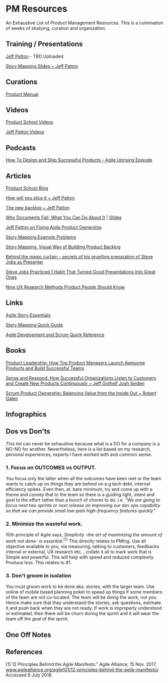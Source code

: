 # PM Resources
An Exhaustive List of Product Management Resources. This is a culmination of weeks of studying, curation and organization.

## Training / Presentations
[Jeff Patton](https://jpattonassociates.com/) - TBD Uploaded

[Story Mapping Slides ~ Jeff Patton](https://jpattonassociates.com/storymappingslides/)

## Curations

[Product Manual](https://www.productmanual.co/)

## Videos

[Product School Videos](https://www.facebook.com/productschool/videos/)

[Jeff Patton Videos](https://jpattonassociates.com/category/videos/)

## Podcasts
[How To Design and Ship Successful Products - Agile Uprising Episode](https://jpattonassociates.com/how-to-design-and-ship-successful-products/)

## Articles
[Product School Blog](https://www.productschool.com/blog/)

[How will you slice it ~ Jeff Patton](https://jpattonassociates.com/wp-content/uploads/2015/01/how_you_slice_it.pdf)

[The new backlog ~ Jeff Patton](https://jpattonassociates.com/the-new-backlog/)

[Why Documents Fail; What You Can Do About It](https://jpattonassociates.com/documents-fail-can/) | [Slides](https://www.youtube.com/watch?v=a--xbF_WGyM)

[Jeff Patton on Fixing Agile Product Ownership](https://www.infoq.com/news/2018/03/patton-product-management)

[Story Mapping Example Problems](https://jpattonassociates.com/story-mapping-example-problems/#more-1476)

[Story Mapping, Visual Way of Building Product Backlog](https://www.thoughtworks.com/insights/blog/story-mapping-visual-way-building-product-backlog)

[Behind the magic curtain - secrets of his gruelling preparation of Steve Jobs as Presenter](https://www.theguardian.com/technology/2006/jan/05/newmedia.media1)

[Steve Jobs Practiced 1 Habit That Turned Good Presentations Into Great Ones](https://www.inc.com/carmine-gallo/steve-jobs-practiced-1-habit-that-turned-good-presentations-into-great-ones.html)

[Nine UX Research Methods Product People Should Know](https://uxstudioteam.com/ux-blog/ux-research-methods/?utm_source=Social&utm_medium=referral&utm_campaign=ownsocial)

## Links
[Agile Story Essentials](https://jpattonassociates.com/wp-content/uploads/2015/03/story_essentials_quickref.pdf)

[Story Mapping Quick Guide](https://jpattonassociates.com/wp-content/uploads/2015/03/story_mapping.pdf)

[Agile Development and Scrum Quick Reference](https://www.dropbox.com/s/ed5ugafsi1qecj7/agile_11x17.pdf?dl=0)

## Books
[Product Leadership: How Top Product Managers Launch Awesome Products and Build Successful Teams](https://www.amazon.com/gp/product/1491960604/ref=ox_sc_act_title_3?smid=ATVPDKIKX0DER&psc=1)

[Sense and Respond: How Successful Organizations Listen to Customers and Create New Products Continuously ~  Jeff Gothelf Josh Seiden](https://www.amazon.com/Sense-Respond-Successful-Organizations-Continuously/dp/1633691888/ref=sr_1_1?s=books&ie=UTF8&qid=1531005065&sr=1-1&keywords=sense+and+respond)

[Scrum Product Ownership: Balancing Value from the Inside Out ~ Robert Galen](https://www.amazon.com/Scrum-Product-Ownership-Balancing-Inside/dp/0988502623/ref=sr_1_1?s=books&ie=UTF8&qid=1531005500&sr=1-1&keywords=scrum+product+ownership+balancing+value+from+the+inside+out)

## Infographics

## Dos vs Don'ts

This list can never be exhaustive because what is a DO for a company is a NO-NO for another. Nevertheless, here is a list based on my research, personal experiences, experts I have worked with and common sense. 

### 1. Focus on OUTCOMES vs OUTPUT. 
You focus only the latter when all the outcomes have been met or the team wants to catch up on things they are behind on e.g tech debt, internal efficiency spikes. Even then, at. bare minimum, try and come up with a theme and convey that to the team so there is a guiding light, intent and goal to the effort rather than a bunch of chores to do. i.e. _"We are going to focus next two sprints or next release on improving our dev ops capability so that we can provide small low-pain high-frequency features quickly"_

### 2. Minimize the wasteful work.
10th principle of Agile says, _Simplicity -the art of maximizing the amount of work not done- is essential_.<sup>[1]</sup>
This directly relates to PMing. Use all objective available to you, via measuring, talking to customers, feedbacks internal or external, UX research etc. , collate it all to mark work that is Simple and powerful. This will help with speed and reduced complexity. Produce less. This relates to #1.

### 3. Don't groom in isolation
You must groom work to be done aka. stories, with the larger team. Use online of mobile based planning poker to spead up things if some members of the team are not co-located. The team will be doing the work, not you. Hence make sure that they understand the stories, ask questions, estimate it and push back when they are not ready. If work is improperly understood or estimated, then there will be churn during the sprint and it will wear the team off the goal of the sprint.

## One Off Notes

## References
[1] 12 Principles Behind the Agile Manifesto.” Agile Alliance, 15 Nov. 2017, www.agilealliance.org/agile101/12-principles-behind-the-agile-manifesto/. Accessed 9 July 2018.

